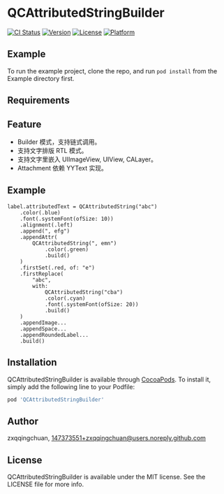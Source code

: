 # QCAttributedStringBuilder

[![CI Status](https://img.shields.io/travis/zxqqingchuan/QCAttributedStringBuilder.svg?style=flat)](https://travis-ci.org/zxqqingchuan/QCAttributedStringBuilder)
[![Version](https://img.shields.io/cocoapods/v/QCAttributedStringBuilder.svg?style=flat)](https://cocoapods.org/pods/QCAttributedStringBuilder)
[![License](https://img.shields.io/cocoapods/l/QCAttributedStringBuilder.svg?style=flat)](https://cocoapods.org/pods/QCAttributedStringBuilder)
[![Platform](https://img.shields.io/cocoapods/p/QCAttributedStringBuilder.svg?style=flat)](https://cocoapods.org/pods/QCAttributedStringBuilder)

## Example

To run the example project, clone the repo, and run `pod install` from the Example directory first.

## Requirements

## Feature
* Builder 模式，支持链式调用。
* 支持文字排版 RTL 模式。
* 支持文字里嵌入 UIImageView, UIView, CALayer。
* Attachment 依赖 YYText 实现。

## Example

```
label.attributedText = QCAttributedString("abc")
    .color(.blue)
    .font(.systemFont(ofSize: 10))
    .alignment(.left)
    .append(", efg")
    .appendAttr(
        QCAttributedString(", emn")
            .color(.green)
            .build()
    )
    .firstSet(.red, of: "e")
    .firstReplace(
        "abc",
        with:
            QCAttributedString("cba")
            .color(.cyan)
            .font(.systemFont(ofSize: 20))
            .build()
    )
    .appendImage...
    .appendSpace...
    .appendRoundedLabel...
    .build()
```

## Installation

QCAttributedStringBuilder is available through [CocoaPods](https://cocoapods.org). To install
it, simply add the following line to your Podfile:

```ruby
pod 'QCAttributedStringBuilder'
```

## Author

zxqqingchuan, 147373551+zxqqingchuan@users.noreply.github.com

## License

QCAttributedStringBuilder is available under the MIT license. See the LICENSE file for more info.

